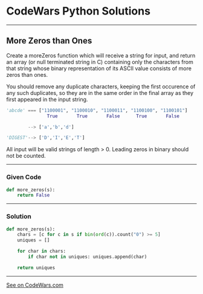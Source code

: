 # CodeWars Python Solutions

---

## More Zeros than Ones


Create a moreZeros function which will receive a string for input, and return an array (or null terminated string in C) containing only the characters from that string whose binary representation of its ASCII value consists of more zeros than ones.

You should remove any duplicate characters, keeping the first occurence of any such duplicates, so they are in the same order in the final array as they first appeared in the input string.

```python
'abcde' === ["1100001", "1100010", "1100011", "1100100", "1100101"]
               True       True       False      True       False

        --> ['a','b','d']

'DIGEST'--> ['D','I','E','T']
```

All input will be valid strings of length > 0. Leading zeros in binary should not be counted.


---

### Given Code


```python
def more_zeros(s):
    return False
```

---

### Solution


```python
def more_zeros(s):
    chars = [c for c in s if bin(ord(c)).count("0") >= 5]
    uniques = []

    for char in chars:
        if char not in uniques: uniques.append(char)

    return uniques
```

---


[See on CodeWars.com](https://www.codewars.com/kata/5d41e16d8bad42002208fe1a)
